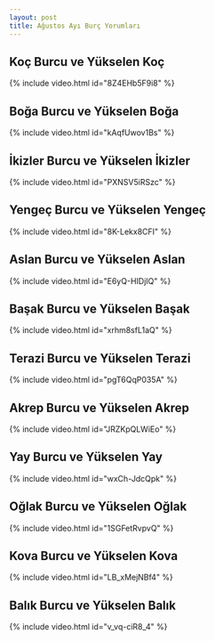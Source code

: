 ```yaml
---
layout: post
title: Ağustos Ayı Burç Yorumları
---
```


## Koç Burcu ve Yükselen Koç

{% include video.html id="8Z4EHb5F9i8" %}

## Boğa Burcu ve Yükselen Boğa

{% include video.html id="kAqfUwov1Bs" %}

## İkizler Burcu ve Yükselen İkizler

{% include video.html id="PXNSV5iRSzc" %}

## Yengeç Burcu ve Yükselen Yengeç

{% include video.html id="8K-Lekx8CFI" %}

## Aslan Burcu ve Yükselen Aslan

{% include video.html id="E6yQ-HIDjIQ" %}

## Başak Burcu ve Yükselen Başak

{% include video.html id="xrhm8sfL1aQ" %}

## Terazi Burcu ve Yükselen Terazi

{% include video.html id="pgT6QqP035A" %}

## Akrep Burcu ve Yükselen Akrep

{% include video.html id="JRZKpQLWiEo" %}

## Yay Burcu ve Yükselen Yay

{% include video.html id="wxCh-JdcQpk" %}

## Oğlak Burcu ve Yükselen Oğlak

{% include video.html id="1SGFetRvpvQ" %}

## Kova Burcu ve Yükselen Kova

{% include video.html id="LB_xMejNBf4" %}

## Balık Burcu ve Yükselen Balık

{% include video.html id="v_vq-ciR8_4" %}

